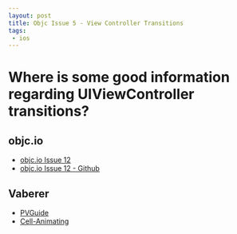 ```yaml
---
layout: post
title: Objc Issue 5 - View Controller Transitions
tags: 
 - ios
---
```


# Where is some good information regarding UIViewController transitions?

## objc.io

- [objc.io Issue 12](https://www.objc.io/issues/12-animations/custom-container-view-controller-transitions/)
- [objc.io Issue 12 - Github](https://github.com/objcio/issue-12-custom-container-transitions)

## Vaberer

- [PVGuide](https://github.com/Vaberer/PVGuide)
- [Cell-Animating](https://github.com/Vaberer/Cell-Animating)



